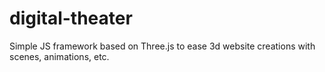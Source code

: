 # digital-theater
Simple JS framework based on Three.js to ease 3d website creations with scenes, animations, etc.

